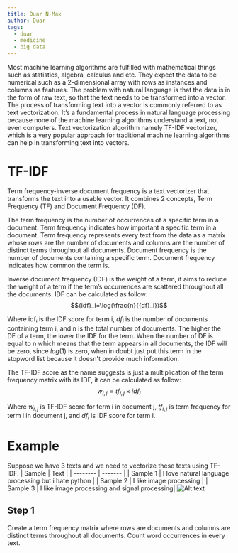 ```yaml
---
title: Duar N-Max
author: Duar
tags:
  - duar
  - medicine
  - big data
---
```


<!-- excerpt start -->
Most machine learning algorithms are fulfilled with mathematical things such as statistics, algebra, calculus and etc. They expect the data to be numerical such as a 2-dimensional array with rows as instances and columns as features. The problem with natural language is that the data is in the form of raw text, so that the text needs to be transformed into a vector. The process of transforming text into a vector is commonly referred to as text vectorization. It’s a fundamental process in natural language processing because none of the machine learning algorithms understand a text, not even computers. Text vectorization algorithm namely TF-IDF vectorizer, which is a very popular approach for traditional machine learning algorithms can help in transforming text into vectors.
<!-- excerpt end -->

# TF-IDF
Term frequency-inverse document frequency is a text vectorizer that transforms the text into a usable vector. It combines 2 concepts, Term Frequency (TF) and Document Frequency (DF).

The term frequency is the number of occurrences of a specific term in a document. Term frequency indicates how important a specific term in a document. Term frequency represents every text from the data as a matrix whose rows are the number of documents and columns are the number of distinct terms throughout all documents.
Document frequency is the number of documents containing a specific term. Document frequency indicates how common the term is.

Inverse document frequency (IDF) is the weight of a term, it aims to reduce the weight of a term if the term’s occurrences are scattered throughout all the documents. IDF can be calculated as follow:
$${idf}_i=\log(\frac{n}{{df}_i})$$

Where idfᵢ is the IDF score for term i, ${df}_i$ is the number of documents containing term i, and n is the total number of documents. The higher the DF of a term, the lower the IDF for the term. When the number of DF is equal to n which means that the term appears in all documents, the IDF will be zero, since $log(1)$ is zero, when in doubt just put this term in the stopword list because it doesn't provide much information.

The TF-IDF score as the name suggests is just a multiplication of the term frequency matrix with its IDF, it can be calculated as follow:
$$w_{i,j}={tf}_{i,j} \times {idf}_i$$

Where $w_{i,j}$ is TF-IDF score for term i in document j, ${tf}_{i,j}$ is term frequency for term i in document j, and ${df}_i$ is IDF score for term i.

# Example
Suppose we have 3 texts and we need to vectorize these texts using TF-IDF.
| Sample   | Text |
| -------- | ------- |
| Sample 1 | I love natural language processing but i hate python  |
| Sample 2 | I like image processing |
| Sample 3 | I like image processing and signal processing|
![Alt text](\img_2019-01-07\2.png)
## Step 1
Create a term frequency matrix where rows are documents and columns are distinct terms throughout all documents. Count word occurrences in every text.

